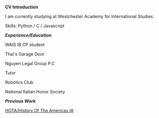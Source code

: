 **CV Introduction**

I am currently studying at Westchester Academy for International Studies.

Skills: Python / C / Javascript

***Experience/Education***

WAIS IB CP student

Thai's Garage Door 

Nguyen Legal Group P.C

Tutor

Robotics Club

National Italian Honor Society



***Previous Work***

[HOTA/History Of The Americas IA](https://docs.google.com/document/d/1XYyXSrIlbpidIH4kQ-rd6YbL41XjrNIeipEpllmSHDY/edit#heading=h.mpudln1zatjd)
